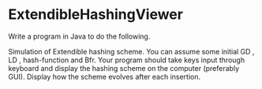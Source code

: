 # ExtendibleHashingViewer

Write a program in Java to do the following.


Simulation of Extendible hashing scheme.
You can assume some initial GD , LD , hash-function and Bfr.
Your program should take keys input through keyboard and display the hashing scheme on the computer (preferably GUI). Display how the scheme evolves after each insertion.
